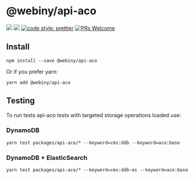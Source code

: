 # @webiny/api-aco

[![](https://img.shields.io/npm/dw/@webiny/api-aco.svg)](https://www.npmjs.com/package/@webiny/api-aco)
[![](https://img.shields.io/npm/v/@webiny/api-aco.svg)](https://www.npmjs.com/package/@webiny/api-aco)
[![code style: prettier](https://img.shields.io/badge/code_style-prettier-ff69b4.svg?style=flat-square)](https://github.com/prettier/prettier)
[![PRs Welcome](https://img.shields.io/badge/PRs-welcome-brightgreen.svg?style=flat-square)](http://makeapullrequest.com)

## Install

```
npm install --save @webiny/api-aco
```

Or if you prefer yarn:

```
yarn add @webiny/api-aco
```
## Testing

To run tests api-aco tests with targeted storage operations loaded use:

### DynamoDB

```
yarn test packages/api-aco/* --keyword=cms:ddb --keyword=aco:base
```

### DynamoDB + ElasticSearch

```
yarn test packages/api-aco/* --keyword=cms:ddb-es --keyword=aco:base
```